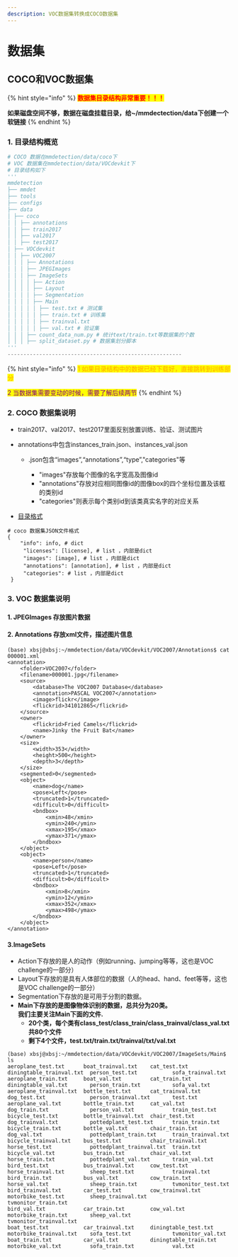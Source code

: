 ```yaml
---
description: VOC数据集转换成COCO数据集
---
```


# 数据集

## COCO和VOC数据集

{% hint style="info" %}
<mark style="color:red;">**数据集目录结构非常重要！！！**</mark>

**如果磁盘空间不够，数据在磁盘挂载目录，给\~/mmdectection/data下创建一个软链接**
{% endhint %}

### 1. 目录结构概览

```python
# COCO 数据在mmdetection/data/coco下
# VOC 数据集在mmdetection/data/VOCdevkit下
# 目录结构如下
'''
mmdetection
├── mmdet
├── tools
├── configs
├── data
│ ├── coco
│ │ ├── annotations
│ │ ├── train2017
│ │ ├── val2017
│ │ ├── test2017
│ ├── VOCdevkit
│ │ ├── VOC2007
│ │ │ ├── Annotations
│ │ │ ├── JPEGImages
│ │ │ ├── ImageSets
│ │ │ │ ├── Action
│ │ │ │ ├── Layout
│ │ │ │ ├── Segmentation
│ │ │ │ ├── Main
│ │ │ │ │ ├── test.txt # 测试集
│ │ │ │ │ ├── train.txt # 训练集
│ │ │ │ │ ├── trainval.txt
│ │ │ │ │ ├── val.txt # 验证集
│ │ │ ├── count_data_num.py # 统计text/train.txt等数据集的个数
│ │ │ ├── split_dataset.py # 数据集划分脚本
'''
-------------------------------------------------------
```

{% hint style="info" %}
<mark style="color:orange;">1 如果目录结构中的数据已经下载好，直接跳转到训练部分</mark>

<mark style="color:purple;">2 当数据集需要变动的时候，需要了解后续两节</mark>
{% endhint %}

### 2. COCO 数据集说明

* train2017、val2017、test2017里面反别放置训练、验证、测试图片
*   annotations中包含instances\_train.json、instances\_val.json

    *   .json包含“images”,“annotations”,“type”,"categories"等

        * "images"存放每个图像的名字宽高及图像id
        * "annotations"存放对应相同图像id的图像box的四个坐标位置及该框的类别id
        * "categories"则表示每个类别id到该类真实名字的对应关系




* [目录格式](./#1.-mu-lu-jie-gou-gai-lan)

```
# coco 数据集JSON文件格式
{
    "info": info, # dict
     "licenses": [license], # list ，内部是dict
     "images": [image], # list ，内部是dict
     "annotations": [annotation], # list ，内部是dict
     "categories": # list ，内部是dict
 }
```

### 3. VOC 数据集说明

#### 1. JPEGImages 存放图片数据

#### 2. Annotations 存放xml文件，描述图片信息

```
(base) xbsj@xbsj:~/mmdetection/data/VOCdevkit/VOC2007/Annotations$ cat 000001.xml
<annotation>
	<folder>VOC2007</folder>
	<filename>000001.jpg</filename>
	<source>
		<database>The VOC2007 Database</database>
		<annotation>PASCAL VOC2007</annotation>
		<image>flickr</image>
		<flickrid>341012865</flickrid>
	</source>
	<owner>
		<flickrid>Fried Camels</flickrid>
		<name>Jinky the Fruit Bat</name>
	</owner>
	<size>
		<width>353</width>
		<height>500</height>
		<depth>3</depth>
	</size>
	<segmented>0</segmented>
	<object>
		<name>dog</name>
		<pose>Left</pose>
		<truncated>1</truncated>
		<difficult>0</difficult>
		<bndbox>
			<xmin>48</xmin>
			<ymin>240</ymin>
			<xmax>195</xmax>
			<ymax>371</ymax>
		</bndbox>
	</object>
	<object>
		<name>person</name>
		<pose>Left</pose>
		<truncated>1</truncated>
		<difficult>0</difficult>
		<bndbox>
			<xmin>8</xmin>
			<ymin>12</ymin>
			<xmax>352</xmax>
			<ymax>498</ymax>
		</bndbox>
	</object>
</annotation>
```

#### 3.ImageSets

* Action下存放的是人的动作（例如running、jumping等等，这也是VOC challenge的一部分）
* Layout下存放的是具有人体部位的数据（人的head、hand、feet等等，这也是VOC challenge的一部分）
* Segmentation下存放的是可用于分割的数据。
* **Main下存放的是图像物体识别的数据，总共分为20类。**\
  **我们主要关注Main下面的文件.**
  * **20个类，每个类有class\_test/class\_train/class\_trainval/class\_val.txt 共80个文件**
  * **剩下4个文件，test.txt/train.txt/trainval/txt/val.txt**

```
(base) xbsj@xbsj:~/mmdetection/data/VOCdevkit/VOC2007/ImageSets/Main$ ls
aeroplane_test.txt      boat_trainval.txt    cat_test.txt           diningtable_trainval.txt  person_test.txt           sofa_trainval.txt
aeroplane_train.txt     boat_val.txt         cat_train.txt          diningtable_val.txt       person_train.txt          sofa_val.txt
aeroplane_trainval.txt  bottle_test.txt      cat_trainval.txt       dog_test.txt              person_trainval.txt       test.txt
aeroplane_val.txt       bottle_train.txt     cat_val.txt            dog_train.txt             person_val.txt            train_test.txt
bicycle_test.txt        bottle_trainval.txt  chair_test.txt         dog_trainval.txt          pottedplant_test.txt      train_train.txt
bicycle_train.txt       bottle_val.txt       chair_train.txt        dog_val.txt               pottedplant_train.txt     train_trainval.txt
bicycle_trainval.txt    bus_test.txt         chair_trainval.txt     horse_test.txt            pottedplant_trainval.txt  train.txt
bicycle_val.txt         bus_train.txt        chair_val.txt          horse_train.txt           pottedplant_val.txt       train_val.txt
bird_test.txt           bus_trainval.txt     cow_test.txt           horse_trainval.txt        sheep_test.txt            trainval.txt
bird_train.txt          bus_val.txt          cow_train.txt          horse_val.txt             sheep_train.txt           tvmonitor_test.txt
bird_trainval.txt       car_test.txt         cow_trainval.txt       motorbike_test.txt        sheep_trainval.txt        tvmonitor_train.txt
bird_val.txt            car_train.txt        cow_val.txt            motorbike_train.txt       sheep_val.txt             tvmonitor_trainval.txt
boat_test.txt           car_trainval.txt     diningtable_test.txt   motorbike_trainval.txt    sofa_test.txt             tvmonitor_val.txt
boat_train.txt          car_val.txt          diningtable_train.txt  motorbike_val.txt         sofa_train.txt            val.txt
```

